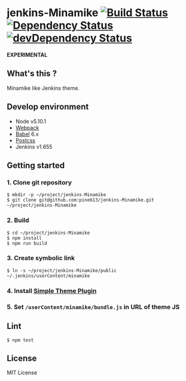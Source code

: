 # jenkins-Minamike [![Build Status](http://img.shields.io/travis/pine/jenkins-Minamike/master.svg?style=flat-square)](https://travis-ci.org/pine/jenkins-Minamike) [![Dependency Status](https://img.shields.io/david/pine/jenkins-Minamike.svg?style=flat-square)](https://david-dm.org/pine/jenkins-Minamike) [![devDependency Status](https://img.shields.io/david/dev/pine/jenkins-Minamike.svg?style=flat-square)](https://david-dm.org/pine/jenkins-Minamike#info=devDependencies)

**EXPERIMENTAL**

## What's this ?
Minamike like Jenkins theme.

## Develop environment

- Node v5.10.1
- [Webpack](https://webpack.github.io/)
- [Babel](https://babeljs.io/) 6.x
- [Postcss](http://postcss.org/)
- Jenkins v1.655

## Getting started
### 1. Clone git repository
```
$ mkdir -p ~/project/jenkins-Minamike
$ git clone git@github.com:pine613/jenkins-Minamike.git ~/project/jenkins-Minamike
```

### 2. Build
```
$ cd ~/project/jenkins-Minamike
$ npm install
$ npm run build
```

### 3. Create symbolic link
```
$ ln -s ~/project/jenkins-Minamike/public ~/.jenkins/userContent/minamike
```

### 4. Install [Simple Theme Plugin](https://wiki.jenkins-ci.org/display/JENKINS/Simple+Theme+Plugin)
### 5. Set `/userContent/minamike/bundle.js` in URL of theme JS

## Lint

```
$ npm test
```

## License
MIT License
